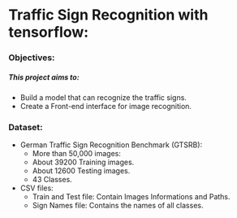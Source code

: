# Traffic Sign Recognition with tensorflow:
### Objectives:
##### This project aims to:
 
* Build a model that can recognize the traffic signs.
* Create a Front-end interface for image recognition.
 
### Dataset:
* German Traffic Sign Recognition Benchmark (GTSRB):
  * More than 50,000 images:
  * About 39200 Training images.
  * About 12600 Testing images.
  * 43 Classes.
* CSV files:
  * Train and Test file: Contain Images Informations and Paths.
  * Sign Names file: Contains the names of all classes. 
 
